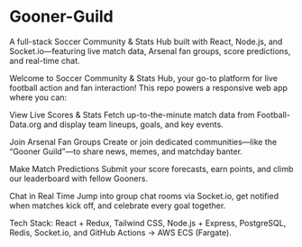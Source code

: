 # Gooner-Guild
A full-stack Soccer Community &amp; Stats Hub built with React, Node.js, and Socket.io—featuring live match data, Arsenal fan groups, score predictions, and real-time chat.

Welcome to Soccer Community & Stats Hub, your go-to platform for live football action and fan interaction! This repo powers a responsive web app where you can:

View Live Scores & Stats
Fetch up-to-the-minute match data from Football-Data.org and display team lineups, goals, and key events.

Join Arsenal Fan Groups
Create or join dedicated communities—like the “Gooner Guild”—to share news, memes, and matchday banter.

Make Match Predictions
Submit your score forecasts, earn points, and climb our leaderboard with fellow Gooners.

Chat in Real Time
Jump into group chat rooms via Socket.io, get notified when matches kick off, and celebrate every goal together.

Tech Stack: React + Redux, Tailwind CSS, Node.js + Express, PostgreSQL, Redis, Socket.io, and GitHub Actions → AWS ECS (Fargate).
